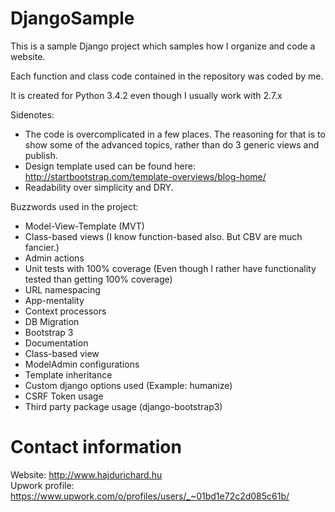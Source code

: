 # DjangoSample
This is a sample Django project which samples how I organize and code a website.

Each function and class code contained in the repository was coded by me.

It is created for Python 3.4.2 even though I usually work with 2.7.x

Sidenotes:
 - The code is overcomplicated in a few places. The reasoning for that is to show some of the advanced topics, rather than do 3 generic views and publish.
 - Design template used can be found here: http://startbootstrap.com/template-overviews/blog-home/
 - Readability over simplicity and DRY.

Buzzwords used in the project:
- Model-View-Template (MVT)
- Class-based views (I know function-based also. But CBV are much fancier.)
- Admin actions
- Unit tests with 100% coverage (Even though I rather have functionality tested than getting 100% coverage)
- URL namespacing
- App-mentality
- Context processors
- DB Migration
- Bootstrap 3
- Documentation
- Class-based view
- ModelAdmin configurations
- Template inheritance
- Custom django options used (Example: humanize)
- CSRF Token usage
- Third party package usage (django-bootstrap3)

# Contact information
Website: http://www.hajdurichard.hu  
Upwork profile: https://www.upwork.com/o/profiles/users/_~01bd1e72c2d085c61b/
